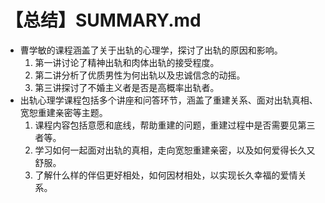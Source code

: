 # 【总结】SUMMARY.md

-   曹学敏的课程涵盖了关于出轨的心理学，探讨了出轨的原因和影响。
    1.  第一讲讨论了精神出轨和肉体出轨的接受程度。
    2.  第二讲分析了优质男性为何出轨以及忠诚信念的动摇。
    3.  第三讲探讨了不婚主义者是否是高概率出轨者。
-   出轨心理学课程包括多个讲座和问答环节，涵盖了重建关系、面对出轨真相、宽恕重建亲密等主题。
    1.  课程内容包括意愿和底线，帮助重建的问题，重建过程中是否需要见第三者等。
    2.  学习如何一起面对出轨的真相，走向宽恕重建亲密，以及如何爱得长久又舒服。
    3.  了解什么样的伴侣更好相处，如何因材相处，以实现长久幸福的爱情关系。